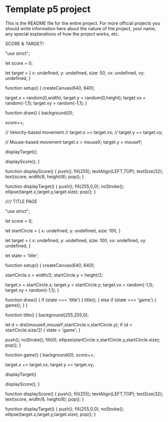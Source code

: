 # Template p5 project

This is the README file for the entire project. For more official projects you should write information here about the nature of the project, your name, any special explanations of how the project works, etc.

SCORE & TARGET!

"use strict";

let score = 0;

let target = {
  x: undefined,
  y: undefined,
  size: 50,
  vx: undefined,
  vy: undefined,
}

function setup() {
  createCanvas(640, 640);

  target.x = random(0,width);
  target.y = random(0,height);
  target.vx = random(-1,1);
  target.vy = random(-1,1);
}

function draw() {
  background(0);

  score++;

  // Velocity-based movement
  // target.x += target.vx;
  // target.y += target.vy;

  // Mouse-based movement
  target.x = mouseX;
  target.y = mouseY;

  displayTarget();

  displayScore();
}

function displayScore() {
  push();
  fill(255);
  textAlign(LEFT,TOP);
  textSize(32);
  text(score, width/8, height/8);
  pop();
}

function displayTarget() {
  push();
  fill(255,0,0);
  noStroke();
  ellipse(target.x,target.y,target.size);
  pop();
}


////
TITLE PAGE

"use strict";

let score = 0;

let startCircle = {
  x: undefined,
  y: undefined,
  size: 100,
}

let target = {
  x: undefined,
  y: undefined,
  size: 100,
  vx: undefined,
  vy: undefined,
}

let state = 'title';

function setup() {
  createCanvas(640, 640);

  startCircle.x = width/2;
  startCircle.y = height/2;

  target.x = startCircle.x;
  target.y = startCircle.y;
  target.vx = random(-1,1);
  target.vy = random(-1,1);
}

function draw() {
  if (state === 'title') {
    title();
  }
  else if (state === 'game') {
    game();
  }
}

function title() {
  background(255,255,0);

  let d = dist(mouseX,mouseY,startCircle.x,startCircle.y);
  if (d < startCircle.size/2) {
    state = 'game';
  }

  push();
  noStroke();
  fill(0);
  ellipse(startCircle.x,startCircle.y,startCircle.size);
  pop();
}

function game() {
  background(0);
  score++;

  target.x += target.vx;
  target.y += target.vy;

  displayTarget()

  displayScore();
}

function displayScore() {
  push();
  fill(255);
  textAlign(LEFT,TOP);
  textSize(32);
  text(score, width/8, height/8);
  pop();
}

function displayTarget() {
  push();
  fill(255,0,0);
  noStroke();
  ellipse(target.x,target.y,target.size);
  pop();
}
